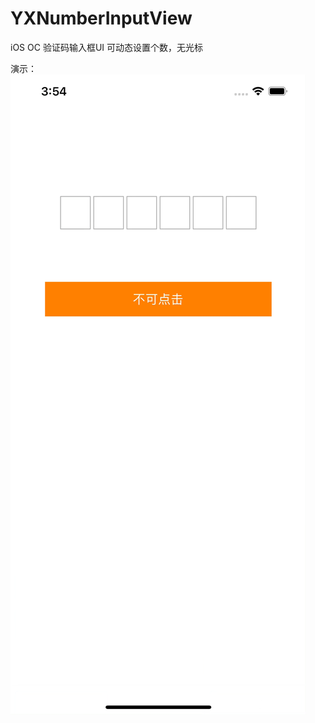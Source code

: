 # YXNumberInputView
iOS OC 验证码输入框UI
可动态设置个数，无光标

演示：
![img](https://github.com/j12y12x12/YXNumberInputView/blob/main/inputView.gif)

